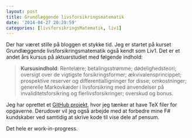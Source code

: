 ```yaml
---
layout: post
title: Grundlæggende livsforsikringsmatematik
date: '2014-04-27 20:28:59'
categories: [livsforsikringsMatematik, liv1]
---
```

Der har været stille på bloggen et stykke tid. Jeg er startet på kurset Grundlæggende livsforsikringsmatematik også kendt som Liv1. Det er et andet års kursus på aktuarstudiet med følgende indhold:

<!--more-->

> **Kursusindhold**:
Rentelære; betalingsstrømme; dødelighedsteori; oversigt over de vigtigste forsikringsformer; ækvivalensprincippet; prospektive reserver og differentialligninger for disse; omkostninger; generelle Markovkæder i livsforsikring med anvendelser på invaliditetsforsikring og flerlivsforsikringer; overskud og bonus.

Jeg har oprettet et [GitHub projekt](https://github.com/carsten-j/Factus), hvor jeg tænker at have TeX filer for opgaverne. Derudover vil jeg også arbejde med at forbedre mine F# kundskaber ved samtidig at skrive kode til vise dele af pensum.

Det hele er work-in-progress.